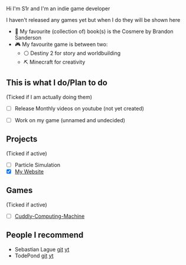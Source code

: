<!--# Hi there 👋
<!--
## I am the creator of https://s1rdev10us.github.io/

<!--
**s1rdev10us/s1rdev10us** is a ✨ _special_ ✨ repository because its `README.md` (this file) appears on your GitHub profile.

Here are some ideas to get you started:

- 🔭 I’m currently working on ...
- 🌱 I’m currently learning ...
- 👯 I’m looking to collaborate on ...
- 🤔 I’m looking for help with ...
- 💬 Ask me about ...
- 📫 How to reach me: ...
- 😄 Pronouns: ...
- ⚡ Fun fact: ...
-->



Hi I'm S1r and I'm an indie game developer

I haven't released any games yet but when I do they will be shown here

 - 📖 My favourite (collection of) book(s) is the Cosmere by Brandon Sanderson
 - 🎮 My favourite game is between two:
   - ⚪ Destiny 2 for story and worldbuilding
   - ⛏️ Minecraft for creativity

## This is what I do/Plan to do
(Ticked if I am actually doing them)
 - [ ] Release Monthly videos on youtube (not yet created)
 - [ ] Work on my game (unnamed and undecided)
 

## Projects
(Ticked if active)
 - [ ] Particle Simulation
 - [x] [My Website](https://s1rdev10us.github.io "My Website")
 
 ## Games
 (Ticked if active)
 - [ ] [Cuddly-Computing-Machine](https://github.com/s1rdev10us/Cuddly-Computing-Machine-Docs/wiki)


## People I recommend
 - Sebastian Lague [git](https://github.com/SebLague) [yt](https://www.youtube.com/c/SebastianLague)
 - TodePond [git](https://github.com/TodePond) [yt](https://www.youtube.com/c/TodePond)
